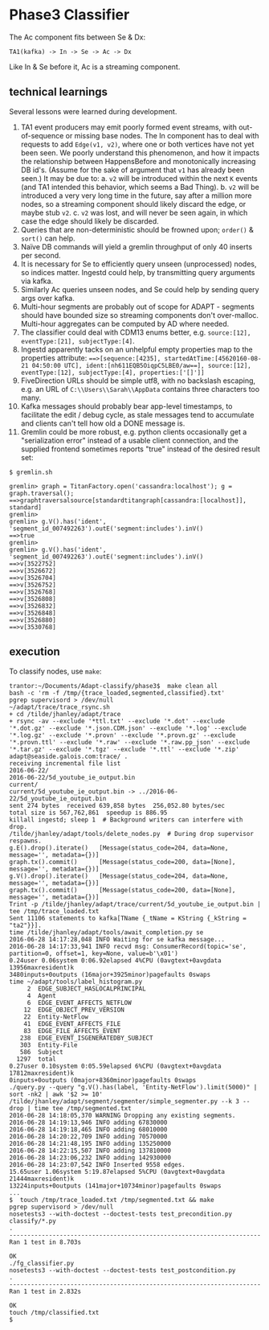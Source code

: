 
Phase3 Classifier
=================

The Ac component fits between Se & Dx:

    TA1(kafka) -> In -> Se -> Ac -> Dx

Like In & Se before it, Ac is a streaming component.


technical learnings
-------------------

Several lessons were learned during development.

1. TA1 event producers may emit poorly formed event streams, with
   out-of-sequence or missing base nodes. The In component has to deal with
   requests to add `Edge(v1, v2)`, where one or both vertices have not yet
   been seen. We poorly understand this phenomenon, and how it impacts the
   relationship between HappensBefore and monotonically increasing DB
   id's. (Assume for the sake of argument that `v1` has already been seen.)
   It may be due to:
    a. `v2` will be introduced within the next `K` events (and TA1 intended this behavior, which seems a Bad Thing).
    b. `v2` will be introduced a very very long time in the future, say after a million more nodes, so a streaming component should likely discard the edge, or maybe stub `v2`.
    c. `v2` was lost, and will never be seen again, in which case the edge should likely be discarded.
2. Queries that are non-deterministic should be frowned upon; `order()` & `sort()` can help.
3. Naïve DB commands will yield a gremlin throughput of only 40 inserts per second.
4. It is necessary for Se to efficiently query unseen (unprocessed) nodes, so indices matter. Ingestd could help, by transmitting query arguments via kafka.
5. Similarly Ac queries unseen nodes, and Se could help by sending query args over kafka.
6. Multi-hour segments are probably out of scope for ADAPT - segments
   should have bounded size so streaming components don't over-malloc.
   Multi-hour aggregates can be computed by AD where needed.
7. The classifier could deal with CDM13 enums better, e.g. `source:[12], eventType:[21], subjectType:[4]`.
8. Ingestd apparently tacks on an unhelpful empty properties map to the properties attribute: `==>[sequence:[4235], startedAtTime:[45620160-08-21 04:50:00 UTC], ident:[nh611EQB5OiqpC5LBE0/aw==], source:[12], eventType:[12], subjectType:[4], properties:['[]']]
`
9. FiveDirection URLs should be simple utf8, with no backslash escaping, e.g. an URL
   of `C:\\Users\\Sarah\\AppData` contains three characters too many.
10. Kafka messages should probably bear app-level timestamps, to
    facilitate the edit / debug cycle, as stale messages tend to
    accumulate and clients can't tell how old a DONE message is.
11. Gremlin could be more robust, e.g. python clients occasionally get
   a "serialization error" instead of a usable client connection, and
   the supplied frontend sometimes reports "true" instead of the
   desired result set:

`$ gremlin.sh`

    gremlin> graph = TitanFactory.open('cassandra:localhost'); g = graph.traversal();
    ==>graphtraversalsource[standardtitangraph[cassandra:[localhost]], standard]
    gremlin>
    gremlin> g.V().has('ident', 'segment_id_007492263').outE('segment:includes').inV()
    ==>true
    gremlin>
    gremlin> g.V().has('ident', 'segment_id_007492263').outE('segment:includes').inV()
    ==>v[3522752]
    ==>v[3526672]
    ==>v[3526704]
    ==>v[3526752]
    ==>v[3526768]
    ==>v[3526808]
    ==>v[3526832]
    ==>v[3526848]
    ==>v[3526880]
    ==>v[3530768]


execution
---------

To classify nodes, use `make`:

    trantor:~/Documents/Adapt-classify/phase3$  make clean all
    bash -c 'rm -f /tmp/{trace_loaded,segmented,classified}.txt'
    pgrep supervisord > /dev/null
    ~/adapt/trace/trace_rsync.sh
    + cd /tilde/jhanley/adapt/trace
    + rsync -av --exclude '*ttl.txt' --exclude '*.dot' --exclude '*.dot.gz' --exclude '*.json.CDM.json' --exclude '*.log' --exclude '*.log.gz' --exclude '*.provn' --exclude '*.provn.gz' --exclude '*.provn.ttl' --exclude '*.raw' --exclude '*.raw.pp_json' --exclude '*.tar.gz' --exclude '*.tgz' --exclude '*.ttl' --exclude '*.zip' adapt@seaside.galois.com:trace/ .
    receiving incremental file list
    2016-06-22/
    2016-06-22/5d_youtube_ie_output.bin
    current/
    current/5d_youtube_ie_output.bin -> ../2016-06-22/5d_youtube_ie_output.bin
    sent 274 bytes  received 639,858 bytes  256,052.80 bytes/sec
    total size is 567,762,861  speedup is 886.95
    killall ingestd; sleep 1  # Background writers can interfere with drop.
    /tilde/jhanley/adapt/tools/delete_nodes.py  # During drop supervisor respawns.
    g.E().drop().iterate()   [Message(status_code=204, data=None, message='', metadata={})]
    graph.tx().commit()      [Message(status_code=200, data=[None], message='', metadata={})]
    g.V().drop().iterate()   [Message(status_code=204, data=None, message='', metadata={})]
    graph.tx().commit()      [Message(status_code=200, data=[None], message='', metadata={})]
    Trint -p /tilde/jhanley/adapt/trace/current/5d_youtube_ie_output.bin | tee /tmp/trace_loaded.txt
    Sent 11106 statements to kafka[TName {_tName = KString {_kString = "ta2"}}].
    time /tilde/jhanley/adapt/tools/await_completion.py se
    2016-06-28 14:17:28,048 INFO Waiting for se kafka message...
    2016-06-28 14:17:33,941 INFO recvd msg: ConsumerRecord(topic='se', partition=0, offset=1, key=None, value=b'\x01')
    0.24user 0.06system 0:06.92elapsed 4%CPU (0avgtext+0avgdata 13956maxresident)k
    3480inputs+0outputs (16major+3925minor)pagefaults 0swaps
    time ~/adapt/tools/label_histogram.py
         2  EDGE_SUBJECT_HASLOCALPRINCIPAL
         4  Agent
         6  EDGE_EVENT_AFFECTS_NETFLOW
        12  EDGE_OBJECT_PREV_VERSION
        22  Entity-NetFlow
        41  EDGE_EVENT_AFFECTS_FILE
        83  EDGE_FILE_AFFECTS_EVENT
       238  EDGE_EVENT_ISGENERATEDBY_SUBJECT
       303  Entity-File
       586  Subject
      1297  total
    0.27user 0.10system 0:05.59elapsed 6%CPU (0avgtext+0avgdata 17812maxresident)k
    0inputs+0outputs (0major+8360minor)pagefaults 0swaps
    ./query.py --query "g.V().has(label, 'Entity-NetFlow').limit(5000)" | sort -nk2 | awk '$2 >= 10'
    /tilde/jhanley/adapt/segment/segmenter/simple_segmenter.py --k 3 --drop | time tee /tmp/segmented.txt
    2016-06-28 14:18:05,370 WARNING Dropping any existing segments.
    2016-06-28 14:19:13,946 INFO adding 67830000
    2016-06-28 14:19:18,465 INFO adding 68010000
    2016-06-28 14:20:22,709 INFO adding 70570000
    2016-06-28 14:21:48,195 INFO adding 135250000
    2016-06-28 14:22:15,507 INFO adding 137810000
    2016-06-28 14:23:06,232 INFO adding 142930000
    2016-06-28 14:23:07,542 INFO Inserted 9558 edges.
    15.65user 1.06system 5:19.87elapsed 5%CPU (0avgtext+0avgdata 21444maxresident)k
    13224inputs+0outputs (141major+10734minor)pagefaults 0swaps
    ...
    $  touch /tmp/trace_loaded.txt /tmp/segmented.txt && make
    pgrep supervisord > /dev/null
    nosetests3 --with-doctest --doctest-tests test_precondition.py classify/*.py
    .
    ----------------------------------------------------------------------
    Ran 1 test in 8.703s
    
    OK
    ./fg_classifier.py
    nosetests3 --with-doctest --doctest-tests test_postcondition.py
    .
    ----------------------------------------------------------------------
    Ran 1 test in 2.832s
    
    OK
    touch /tmp/classified.txt
    $

